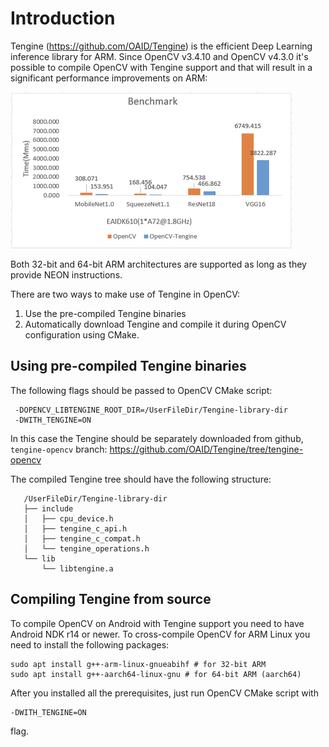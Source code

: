 # Introduction

Tengine (https://github.com/OAID/Tengine) is the efficient Deep Learning inference library for ARM. Since OpenCV v3.4.10 and OpenCV v4.3.0 it's possible to compile OpenCV with Tengine support and that will result in a significant performance improvements on ARM:

![](images/tengine_speed.png)

Both 32-bit and 64-bit ARM architectures are supported as long as they provide NEON instructions.

There are two ways to make use of Tengine in OpenCV:
1. Use the pre-compiled Tengine binaries
2. Automatically download Tengine and compile it during OpenCV configuration using CMake.

## Using pre-compiled Tengine binaries

The following flags should be passed to OpenCV CMake script:

```
 -DOPENCV_LIBTENGINE_ROOT_DIR=/UserFileDir/Tengine-library-dir
 -DWITH_TENGINE=ON
```

In this case the Tengine should be separately downloaded from github, `tengine-opencv` branch:
https://github.com/OAID/Tengine/tree/tengine-opencv

The compiled Tengine tree should have the following structure:

```
   /UserFileDir/Tengine-library-dir
   ├── include
   │   ├── cpu_device.h
   │   ├── tengine_c_api.h
   │   ├── tengine_c_compat.h
   │   └── tengine_operations.h
   └── lib
       └── libtengine.a
```

## Compiling Tengine from source

To compile OpenCV on Android with Tengine support you need to have Android NDK r14 or newer. To cross-compile OpenCV for ARM Linux you need to install the following packages:

```
sudo apt install g++-arm-linux-gnueabihf # for 32-bit ARM
sudo apt install g++-aarch64-linux-gnu # for 64-bit ARM (aarch64)
```

After you installed all the prerequisites, just run OpenCV CMake script with

```
-DWITH_TENGINE=ON
```

flag.
